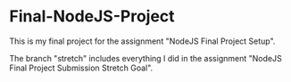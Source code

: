 # Final-NodeJS-Project
This is my final project for the assignment "NodeJS Final Project Setup".

The branch "stretch" includes everything I did in the assignment "NodeJS Final Project Submission Stretch Goal".
